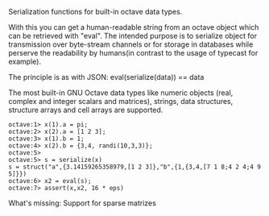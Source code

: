 Serialization functions for built-in octave data types.

With this you can get a human-readable string from an octave object which can be retrieved with "eval". The intended purpose is to serialize object for transmission over byte-stream channels or for storage in databases while perserve
the readability by humans(in contrast to the usage of typecast for example).

The principle is as with JSON: eval(serialize(data)) == data

The most built-in GNU Octave data types like numeric objects (real, complex and integer scalars and matrices),
strings, data structures, structure arrays and cell arrays are supported.

```
octave:1> x(1).a = pi;
octave:2> x(2).a = [1 2 3];
octave:3> x(1).b = 1;
octave:4> x(2).b = {3,4, randi(10,3,3)};
octave:5> 
octave:5> s = serialize(x)
s = struct("a",{3.14159265358979,[1 2 3]},"b",{1,{3,4,[7 1 8;4 2 4;4 9 5]}})
octave:6> x2 = eval(s);
octave:7> assert(x,x2, 16 * eps)
```

What's missing:
Support for sparse matrizes
